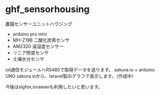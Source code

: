 # ghf_sensorhousing
農園センサーユニットハウジング
- arduino pro mini
- MH-Z19B 二酸化炭素センサ
- AM2320 温湿度センサー
- リニア照度センサ
- 土壌水分センサ

iot通信モジュールへRS485で取得データを送ります。
sakura.io + arduino UNO
sakura.ioから、laravel製のグラフで表示します。（作成中）

今後はsigfox,lorawanも利用したいと思います。
